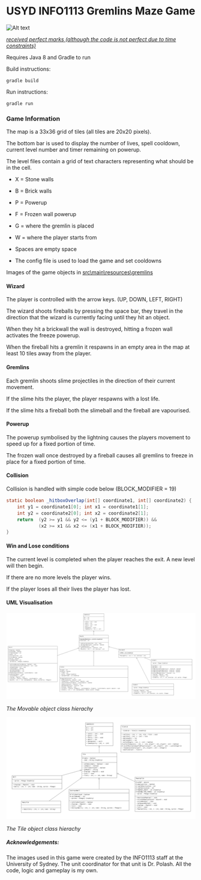 # **USYD INFO1113 Gremlins Maze Game**

<img title="Title" src="docs/images/gremlins_gif.gif?raw=true" alt="Alt text" width="325" data-align="center">

<u>*received perfect marks (although the code is not perfect due to time constraints)*</u>

Requires Java 8 and Gradle to run

Build instructions:

```
gradle build
```

Run instructions:

```
gradle run
```



### Game Information

The map is a 33x36 grid of tiles (all tiles are 20x20 pixels).

The bottom bar is used to display the number of lives, spell cooldown, current level number and timer remaining on powerup.

The level files contain a grid of text characters representing what should be in the cell.

- X = Stone walls

- B = Brick walls

- P = Powerup

- F = Frozen wall powerup

- G = where the gremlin is placed

- W = where the player starts from

- Spaces are empty space

- The config file is used to load the game and set cooldowns 



Images of the game objects in <u>src\main\resources\gremlins</u>

#### 

#### Wizard

The player is controlled with the arrow keys. (UP, DOWN, LEFT, RIGHT)

The wizard shoots fireballs by pressing the space bar, they travel in the direction that the wizard is currently facing until they hit an object.

When they hit a brickwall the wall is destroyed, hitting a frozen wall activates the freeze powerup.

When the fireball hits a gremlin it respawns in an empty area in the map at least 10 tiles away from the player.



#### Gremlins

Each gremlin shoots slime projectiles in the direction of their current movement.

If the slime hits the player, the player respawns with a lost life.

If the slime hits a fireball both the slimeball and the fireball are vapourised.



#### Powerup

The powerup symbolised by the lightning causes the players movement to speed up for a fixed portion of time.

The frozen wall once destroyed by a fireball causes all gremlins to freeze in place for a fixed portion of time.



#### Collision

Collision is handled with simple code below (BLOCK_MODIFIER = 19)

```Java
static boolean _hitboxOverlap(int[] coordinate1, int[] coordinate2) {  
    int y1 = coordinate1[0]; int x1 = coordinate1[1];  
    int y2 = coordinate2[0]; int x2 = coordinate2[1];  
    return  (y2 >= y1 && y2 <= (y1 + BLOCK_MODIFIER)) &&  
            (x2 >= x1 && x2 <= (x1 + BLOCK_MODIFIER));  
}
```



#### Win and Lose conditions

The current level is completed when the player reaches the exit. A new level will then begin.

If there are no more levels the player wins.

If the player loses all their lives the player has lost.



#### UML Visualisation

![Alt text](docs/images/Movable.png?raw=true "Title")

*The Movable object class hierachy*



![Alt text](docs/images/Tile.png?raw=true "Title")

*The Tile object class hierachy*



##### Acknowledgements:

The images used in this game were created by the INFO1113 staff at the University of Sydney. The unit coordinator for that unit is Dr. Polash. All the code, logic and gameplay is my own.
